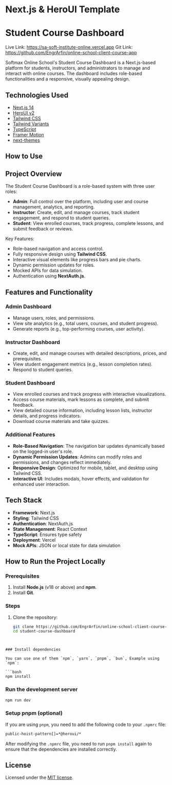 # Next.js & HeroUI Template

# Student Course Dashboard

Live Link: https://sa-soft-institute-online.vercel.app
Git Link: https://github.com/EngrArfin/online-school-client-course-app

Softmax Online School's Student Course Dashboard is a Next.js-based platform for students, instructors, and administrators to manage and interact with online courses. The dashboard includes role-based functionalities and a responsive, visually appealing design.

## Technologies Used

- [Next.js 14](https://nextjs.org/docs/getting-started)
- [HeroUI v2](https://heroui.com/)
- [Tailwind CSS](https://tailwindcss.com/)
- [Tailwind Variants](https://tailwind-variants.org)
- [TypeScript](https://www.typescriptlang.org/)
- [Framer Motion](https://www.framer.com/motion/)
- [next-themes](https://github.com/pacocoursey/next-themes)

## How to Use

## Project Overview

The Student Course Dashboard is a role-based system with three user roles:

- **Admin**: Full control over the platform, including user and course management, analytics, and reporting.
- **Instructor**: Create, edit, and manage courses, track student engagement, and respond to student queries.
- **Student**: View enrolled courses, track progress, complete lessons, and submit feedback or reviews.

Key Features:

- Role-based navigation and access control.
- Fully responsive design using **Tailwind CSS**.
- Interactive visual elements like progress bars and pie charts.
- Dynamic permission updates for roles.
- Mocked APIs for data simulation.
- Authentication using **NextAuth.js**.

## Features and Functionality

### Admin Dashboard

- Manage users, roles, and permissions.
- View site analytics (e.g., total users, courses, and student progress).
- Generate reports (e.g., top-performing courses, user activity).

### Instructor Dashboard

- Create, edit, and manage courses with detailed descriptions, prices, and prerequisites.
- View student engagement metrics (e.g., lesson completion rates).
- Respond to student queries.

### Student Dashboard

- View enrolled courses and track progress with interactive visualizations.
- Access course materials, mark lessons as complete, and submit feedback.
- View detailed course information, including lesson lists, instructor details, and progress indicators.
- Download course materials and take quizzes.

### Additional Features

- **Role-Based Navigation**: The navigation bar updates dynamically based on the logged-in user's role.
- **Dynamic Permission Updates**: Admins can modify roles and permissions, and changes reflect immediately.
- **Responsive Design**: Optimized for mobile, tablet, and desktop using Tailwind CSS.
- **Interactive UI**: Includes modals, hover effects, and validation for enhanced user interaction.

## Tech Stack

- **Framework**: Next.js
- **Styling**: Tailwind CSS
- **Authentication**: NextAuth.js
- **State Management**: React Context
- **TypeScript**: Ensures type safety
- **Deployment**: Vercel
- **Mock APIs**: JSON or local state for data simulation

## How to Run the Project Locally

### Prerequisites

1. Install **Node.js** (v18 or above) and **npm**.
2. Install **Git**.

### Steps

1. Clone the repository:
   ```bash
   git clone https://github.com/EngrArfin/online-school-client-course-app
   cd student-course-dashboard
   ```

````


### Install dependencies

You can use one of them `npm`, `yarn`, `pnpm`, `bun`, Example using `npm`:

```bash
npm install
````

### Run the development server

```bash
npm run dev
```

### Setup pnpm (optional)

If you are using `pnpm`, you need to add the following code to your `.npmrc` file:

```bash
public-hoist-pattern[]=*@heroui/*
```

After modifying the `.npmrc` file, you need to run `pnpm install` again to ensure that the dependencies are installed correctly.

## License

Licensed under the [MIT license](https://github.com/heroui-inc/next-app-template/blob/main/LICENSE).

